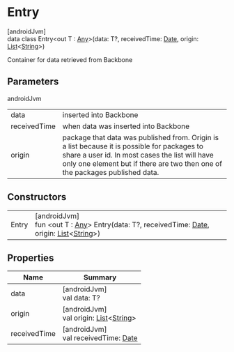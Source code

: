 # Entry

[androidJvm]\
data class Entry&lt;out T : [Any](https://kotlinlang.org/api/latest/jvm/stdlib/kotlin/-any/index.html)&gt;(data: T?, receivedTime: [Date](https://developer.android.com/reference/kotlin/java/util/Date.html), origin: [List](https://kotlinlang.org/api/latest/jvm/stdlib/kotlin.collections/-list/index.html)&lt;[String](https://kotlinlang.org/api/latest/jvm/stdlib/kotlin/-string/index.html)&gt;)

Container for data retrieved from Backbone

## Parameters

androidJvm

| | |
|---|---|
| data | inserted into Backbone |
| receivedTime | when data was inserted into Backbone |
| origin | package that data was published from. Origin is a list because it is possible for packages to share a user id. In most cases the list will have only one element but if there are two then one of the packages published data. |

## Constructors

| | |
|---|---|
| Entry | [androidJvm]<br>fun &lt;out T : [Any](https://kotlinlang.org/api/latest/jvm/stdlib/kotlin/-any/index.html)&gt; Entry(data: T?, receivedTime: [Date](https://developer.android.com/reference/kotlin/java/util/Date.html), origin: [List](https://kotlinlang.org/api/latest/jvm/stdlib/kotlin.collections/-list/index.html)&lt;[String](https://kotlinlang.org/api/latest/jvm/stdlib/kotlin/-string/index.html)&gt;) |

## Properties

| Name | Summary |
|---|---|
| data| [androidJvm]<br>val data: T? |
| origin| [androidJvm]<br>val origin: [List](https://kotlinlang.org/api/latest/jvm/stdlib/kotlin.collections/-list/index.html)&lt;[String](https://kotlinlang.org/api/latest/jvm/stdlib/kotlin/-string/index.html)&gt; |
| receivedTime | [androidJvm]<br>val receivedTime: [Date](https://developer.android.com/reference/kotlin/java/util/Date.html) |